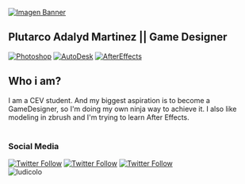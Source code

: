 

[![Imagen Banner](https://www.uspress.com/app_themes/us-press-e2/assets/images/pages/8x3-banner-template.png)]()
## Plutarco Adalyd Martinez || Game Designer
[![Photoshop](https://img.shields.io/badge/Photoshop-31A8FF?style=for-the-badge&logo=Adobe%20Photoshop&logoColor=white&labelColor=101010)]()
[![AutoDesk](https://img.shields.io/badge/autodesk-%230696D7.svg?&style=for-the-badge&logo=autodesk&logoColor=white&labelColor=101010)]()
[![AfterEffects](https://img.shields.io/badge/adobe%20after%20effects-%239999FF.svg?&style=for-the-badge&logo=adobe%20after%20effects&logoColor=white&labelColor=101010)]()
<br>
## Who i am?
I am a CEV student. And my biggest aspiration is to become a GameDesigner, so I'm doing my own ninja way to achieve it. I also like modeling in zbrush and I'm trying to learn After Effects.
<br><br>
### Social Media
[![Twitter Follow](https://img.shields.io/twitter/url?label=Twitter&style=social&url=https%3A%2F%2Ftwitter.com%2FAdalydSSJ)](https://twitter.com/AdalydSSJ)
[![Twitter Follow](https://img.shields.io/twitter/url?label=ArtStation&logo=ArtStation&style=social&url=https%3A%2F%2Ftwitter.com%2FAdalydSSJ)]( https://www.artstation.com/ada_ssj)
[![Twitter Follow](https://img.shields.io/twitter/url?label=Instagram&logo=Instagram&style=social&url=https%3A%2F%2Ftwitter.com%2FAdalydSSJ)]( https://www.instagram.com/_ada.ssj/)
<br>
![ludicolo](https://cdna.artstation.com/p/assets/images/images/050/530/798/large/adalydma-renderconfirma.jpg?1655084045)

